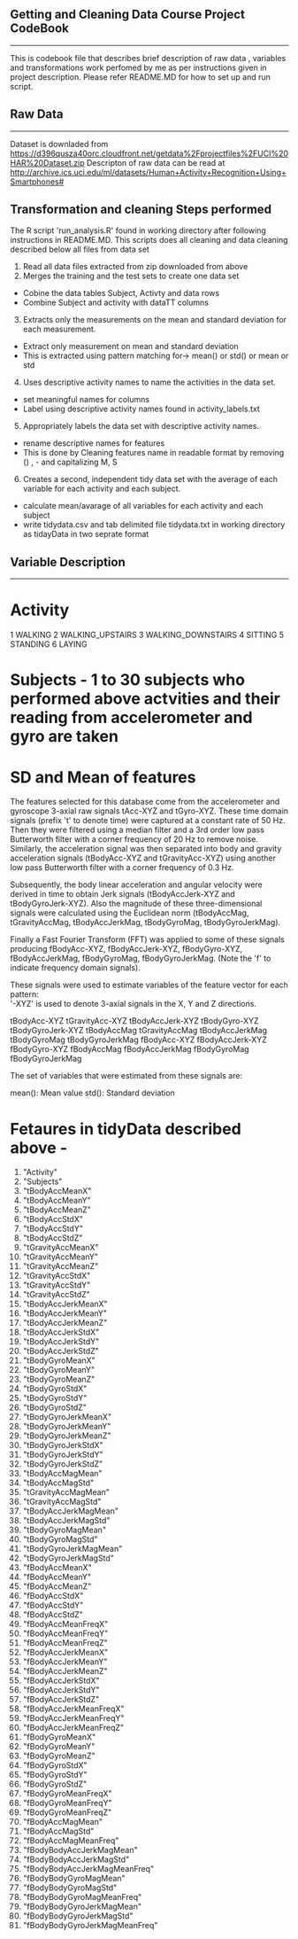 ## Getting and Cleaning Data Course Project CodeBook
--------------------------------------------------------
This is codebook file that describes brief description of raw data , variables and transformations work perfomed by me as per instructions given in project description. Please refer README.MD for how to set up and run script.

## Raw Data
--------------------------------------------------------

Dataset is downladed from
https://d396qusza40orc.cloudfront.net/getdata%2Fprojectfiles%2FUCI%20HAR%20Dataset.zip
Descripton of raw data can be read at
http://archive.ics.uci.edu/ml/datasets/Human+Activity+Recognition+Using+Smartphones#

## Transformation and cleaning Steps performed

The R script 'run_analysis.R' found in working directory after following instructions in README.MD. This scripts does all cleaning and data cleaning described below all files from data set
1. Read all data files extracted from zip downloaded from above
2. Merges the training and the test sets to create one data set
 - Cobine the data tables Subject, Activty and data rows
 - Combine Subject and activity with dataTT columns
 
3. Extracts only the measurements on the mean and standard deviation for each measurement.
 - Extract only measurement on mean and standard deviation
 - This is extracted using pattern matching for->  mean() or std() or mean or std
 
4. Uses descriptive activity names to name the activities in the data set.
- set meaningful names for columns
- Label using descriptive activity names found in activity_labels.txt

5. Appropriately labels the data set with descriptive activity names.
- rename descriptive names for features
- This is done by Cleaning features name in readable format by removing () , - and capitalizing M, S

6. Creates a second, independent tidy data set with the average of each variable for each activity and each subject.
- calculate mean/avarage of all variables for each activity and each subject
- write tidydata.csv and tab delimited file tidydata.txt in working directory as tidayData in two seprate format

## Variable Description
----------------------------------------------------------------
# Activity
1 WALKING
2 WALKING_UPSTAIRS
3 WALKING_DOWNSTAIRS
4 SITTING
5 STANDING
6 LAYING

# Subjects - 1 to 30 subjects who performed above actvities and their reading from accelerometer and gyro are taken

# SD and Mean of features

The features selected for this database come from the accelerometer and gyroscope 3-axial raw signals tAcc-XYZ and tGyro-XYZ. These time domain signals (prefix 't' to denote time) were captured at a constant rate of 50 Hz. Then they were filtered using a median filter and a 3rd order low pass Butterworth filter with a corner frequency of 20 Hz to remove noise. Similarly, the acceleration signal was then separated into body and gravity acceleration signals (tBodyAcc-XYZ and tGravityAcc-XYZ) using another low pass Butterworth filter with a corner frequency of 0.3 Hz. 

Subsequently, the body linear acceleration and angular velocity were derived in time to obtain Jerk signals (tBodyAccJerk-XYZ and tBodyGyroJerk-XYZ). Also the magnitude of these three-dimensional signals were calculated using the Euclidean norm (tBodyAccMag, tGravityAccMag, tBodyAccJerkMag, tBodyGyroMag, tBodyGyroJerkMag). 

Finally a Fast Fourier Transform (FFT) was applied to some of these signals producing fBodyAcc-XYZ, fBodyAccJerk-XYZ, fBodyGyro-XYZ, fBodyAccJerkMag, fBodyGyroMag, fBodyGyroJerkMag. (Note the 'f' to indicate frequency domain signals). 

These signals were used to estimate variables of the feature vector for each pattern:  
'-XYZ' is used to denote 3-axial signals in the X, Y and Z directions.

tBodyAcc-XYZ
tGravityAcc-XYZ
tBodyAccJerk-XYZ
tBodyGyro-XYZ
tBodyGyroJerk-XYZ
tBodyAccMag
tGravityAccMag
tBodyAccJerkMag
tBodyGyroMag
tBodyGyroJerkMag
fBodyAcc-XYZ
fBodyAccJerk-XYZ
fBodyGyro-XYZ
fBodyAccMag
fBodyAccJerkMag
fBodyGyroMag
fBodyGyroJerkMag

The set of variables that were estimated from these signals are: 

mean(): Mean value
std(): Standard deviation

# Fetaures in tidyData described above -
1. "Activity"
2. "Subjects"
3. "tBodyAccMeanX"
4. "tBodyAccMeanY" 
5. "tBodyAccMeanZ" 
6. "tBodyAccStdX"
7. "tBodyAccStdY"
8. "tBodyAccStdZ"
9. "tGravityAccMeanX"
10. "tGravityAccMeanY"
11. "tGravityAccMeanZ" 
12. "tGravityAccStdX"
13. "tGravityAccStdY"
14. "tGravityAccStdZ"
15. "tBodyAccJerkMeanX" 
16. "tBodyAccJerkMeanY"
17. "tBodyAccJerkMeanZ"
18. "tBodyAccJerkStdX"
19. "tBodyAccJerkStdY"
20. "tBodyAccJerkStdZ" 
21. "tBodyGyroMeanX"  
22. "tBodyGyroMeanY"
23. "tBodyGyroMeanZ" 
24. "tBodyGyroStdX" 
25. "tBodyGyroStdY"
26. "tBodyGyroStdZ" 
27. "tBodyGyroJerkMeanX" 
28. "tBodyGyroJerkMeanY" 
29. "tBodyGyroJerkMeanZ"
30. "tBodyGyroJerkStdX" 
31. "tBodyGyroJerkStdY"
32. "tBodyGyroJerkStdZ"
33. "tBodyAccMagMean"
34. "tBodyAccMagStd"
35. "tGravityAccMagMean"
36. "tGravityAccMagStd"
37. "tBodyAccJerkMagMean"
38. "tBodyAccJerkMagStd"
39. "tBodyGyroMagMean" 
40. "tBodyGyroMagStd"
41. "tBodyGyroJerkMagMean"
42. "tBodyGyroJerkMagStd"
43. "fBodyAccMeanX"
44. "fBodyAccMeanY"
45. "fBodyAccMeanZ" 
46. "fBodyAccStdX"
47. "fBodyAccStdY"
48. "fBodyAccStdZ"
49. "fBodyAccMeanFreqX"
50. "fBodyAccMeanFreqY"
51. "fBodyAccMeanFreqZ"
52. "fBodyAccJerkMeanX"
53. "fBodyAccJerkMeanY"
54. "fBodyAccJerkMeanZ"
55. "fBodyAccJerkStdX"
56. "fBodyAccJerkStdY"
57. "fBodyAccJerkStdZ" 
58. "fBodyAccJerkMeanFreqX"
59. "fBodyAccJerkMeanFreqY"
60. "fBodyAccJerkMeanFreqZ"
61. "fBodyGyroMeanX"
62. "fBodyGyroMeanY"
63. "fBodyGyroMeanZ"
64. "fBodyGyroStdX"
65. "fBodyGyroStdY"
66. "fBodyGyroStdZ"
67. "fBodyGyroMeanFreqX"
68. "fBodyGyroMeanFreqY"
69. "fBodyGyroMeanFreqZ"
70. "fBodyAccMagMean" 
71. "fBodyAccMagStd"
72. "fBodyAccMagMeanFreq"
73. "fBodyBodyAccJerkMagMean"
74. "fBodyBodyAccJerkMagStd"
75. "fBodyBodyAccJerkMagMeanFreq"
76. "fBodyBodyGyroMagMean"
77. "fBodyBodyGyroMagStd" 
78. "fBodyBodyGyroMagMeanFreq"
79. "fBodyBodyGyroJerkMagMean"
80. "fBodyBodyGyroJerkMagStd"
81. "fBodyBodyGyroJerkMagMeanFreq"



